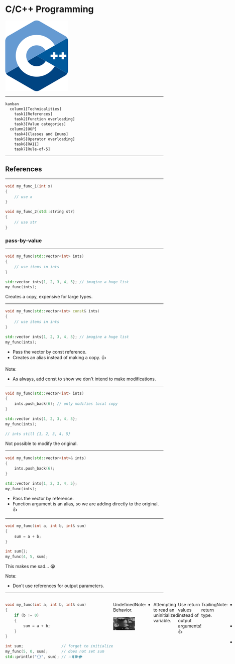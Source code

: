 # C/C++ Programming

![iso_cpp_logo](./assets/iso_cpp_logo.png)

---

```mermaid
kanban
  column1[Technicalities]
    task1[References]
    task2[Function overloading]
    task3[Value categories]
  column2[OOP]
    task4[Classes and Enums]
    task5[Operator overloading]
    task6[RAII]
    task7[Rule-of-5]
```

---

## References

---

```c++
void my_func_1(int x)
{
    // use x
}
```

```c++
void my_func_2(std::string str)
{
    // use str
}
```

### pass-by-value

---

```c++
void my_func(std::vector<int> ints)
{
    // use items in ints
}
```

```c++
std::vector ints{1, 2, 3, 4, 5}; // imagine a huge list
my_func(ints);
```

Creates a copy, expensive for large types.

---

```c++
void my_func(std::vector<int> const& ints)
{
    // use items in ints
}
```

```c++
std::vector ints{1, 2, 3, 4, 5}; // imagine a huge list
my_func(ints);
```

* Pass the vector by const reference.
* Creates an alias instead of making a copy. 👍

Note:

* As always, add const to show we don't intend to make modifications.

---

```c++
void my_func(std::vector<int> ints)
{
    ints.push_back(6); // only modifies local copy
}
```

```c++
std::vector ints{1, 2, 3, 4, 5};
my_func(ints);
```

```c++
// ints still {1, 2, 3, 4, 5}
```

Not possible to modify the original.

---

```c++
void my_func(std::vector<int>& ints)
{
    ints.push_back(6);
}
```

```c++
std::vector ints{1, 2, 3, 4, 5};
my_func(ints);
```

* Pass the vector by reference.
* Function argument is an alias, so we are adding directly to the original. 👍

---

```c++
void my_func(int a, int b, int& sum)
{
    sum = a + b;
}
```

```c++
int sum{};
my_func(4, 5, sum);
```

This makes me sad... 😭

Note:

* Don't use references for output parameters.

---

<div style="display: flex; justify-content: space-evenly;">
<div>

```c++
void my_func(int a, int b, int& sum)
{
    if (b != 0)
    {
        sum = a + b;
    }
}
```

```c++
int sum;                 // forgot to initialize
my_func(5, 0, sum);      // does not set sum
std::println("{}", sum); // 💥🐈🐕🌩
```

</div>
<div>

Undefined Behavior.

![nuke animation](./assets/nuke.gif)

</div>

Note:

* Attempting to read an uninitialized variable.

---

```c++
int my_func(int a, int b)
{
    if (b != 0)
    {
        return a + b;
    }
    return 0; // I have to return something here
}
```

```c++
auto sum = my_func(4, 5);
```

Use return values instead of output arguments! 👍

---

```c++
auto my_func(int a, int b) -> int
{
    if (b != 0)
    {
        return a + b;
    }
    return 0;
}
```

Trailing return type.

Note:

* Since C++11 it is allowed to write the return type at the end.
* Syntax: auto func() -> return_type
* Useful in metaprogramming when return type depends on function arguments.

---

```c++
std::unordered_map dict{
    {"word 1": "explanation of word 1"},
    {"word 2": "explanation of word 2"}
};

for (auto const& [word, explanation] : dict)
{
    // ...
}
```

References are not restricted to function arguments.

Note:

* We've already used references in for loops.

---

```c++ []
int a{5};           // define an integer a with value 5
int& b{a};          // b is an alias for a
b = 15;             // a is updated to the value 15
int const& c{b};    // c is a read-only alias for b (and a)
c = 30;             // not allowed, can't write to c
```

References can be used anywhere.

---

### Best practices

---

* Use pass-by-value to pass very small objects.
* Use pass-by-const-reference to pass large objects you don't need to modify. <!-- .element: class="fragment" data-fragment-index="1" -->
* Return a result rather than modifying an object through a reference argument. <!-- .element: class="fragment" data-fragment-index="2" -->
* Use pass-by-reference only when you have to. <!-- .element: class="fragment" data-fragment-index="3" -->

---

```c++
void read_func(std::span<int const> readonly_array);
void modify_func(std::span<int> writable_array)
```

```c++
std::array my_array{1, 2, 3, 4, 5};
read_func(my_aray);
modify_func(my_array);
```

Remember to use std::span for arrays.

---

## Function overloading

---

C++ allows multiple functions to have the same name as long as they have different arguments.

Note:

* Function overloading is based on the function name and the type or number of its arguments.
* The return type alone does not distinguish overloaded functions!

---

```c++
void print(int a) { std::println("{}", a); }
void print(int a, int b) { std::println("{} {}", a, b); }
void print(double a) { std::println("{}", a); }
void print(std::string const& a) { std::println("{}", a); }
```

---

```c++
int add(int a, int b) { return a + b; }
```

```c++
double add(double a, double b) { return a + b; } // OK
```

```c++
double add(int a, int b) { return a + b; } // error
```

---

### Which candidate function to call?

Note:

* <https://en.cppreference.com/w/cpp/language/overload_resolution>

---

```c++
void print(int a) { std::println("{}", a); }
void print(std::string const& a) { std::println("{}", a); }
```

```c++
print(5);
```

Exact match, easy.

---

```c++
void print(int a) { std::println("{}", a); }
void print(std::string const& a) { std::println("{}", a); }
```

```c++
print('a');
```

No exact match found. Char is promoted to int.

Note:

* Widening conversion.

---

```c++
void print(int a) { std::println("{}", a); }
void print(std::string const& a) { std::println("{}", a); }
```

```c++
print(3.5);
```

No exact match found. Narrowing conversion from double to int. Compiler may warn.

---

```c++
void print(int a) { std::println("{}", a); }
void print(std::string const& a) { std::println("{}", a); }
```

```c++
print("Hello!");
```

No exact match found. Implicit conversion from string literal to std::string.

Note:

* std::string has an implicit constructor that takes a string literal.
* This constructor is used.

---

![quiz image](./assets/quiz.png)

### function overloading

---

```c++
void my_func(int a)    { std::println("f1"); }
void my_func(double a) { std::println("f2"); }
```

```c++
my_func("test");
```

What will the program print?

<div style="display: flex; justify-content: space-evenly;">
    <div class="fragment semi-fade-out shrink" data-fragment-index="1">a) f1</div>
    <div class="fragment semi-fade-out shrink" data-fragment-index="1">b) f2</div>
    <div class="fragment highlight-current-blue grow" data-fragment-index="1">c) error</div>
</div>

Note:

* No conversion from a string literal to either an int or a double.
* No viable functions found.

---

```c++
void my_func(int a)            { std::println("f1"); }
void my_func(int a, int b = 0) { std::println("f2"); }
```

```c++
my_func(5, 6);
```

What will the program print?

<div style="display: flex; justify-content: space-evenly;">
    <div class="fragment semi-fade-out shrink" data-fragment-index="1">a) f1</div>
    <div class="fragment highlight-current-blue grow" data-fragment-index="1">b) f2</div>
    <div class="fragment semi-fade-out shrink" data-fragment-index="1">c) error</div>
</div>

Note:

* Exact match found.

---

```c++
void my_func(int a)            { std::println("f1"); }
void my_func(int a, int b = 0) { std::println("f2"); }
```

```c++
my_func(5.6);
```

What will the program print?

<div style="display: flex; justify-content: space-evenly;">
    <div class="fragment semi-fade-out shrink" data-fragment-index="1">a) f1</div>
    <div class="fragment semi-fade-out shrink" data-fragment-index="1">b) f2</div>
    <div class="fragment highlight-current-blue grow" data-fragment-index="1">c) error</div>
</div>

Note:

* Call to my_func is ambiguous.
* Both functions are viable candidates.

---

```c++
void my_func(std::string& a)       { std::println("f1"); }
void my_func(std::string const& a) { std::println("f2"); }
```

```c++
my_func("test");
```

What will the program print?

<div style="display: flex; justify-content: space-evenly;">
    <div class="fragment semi-fade-out shrink" data-fragment-index="1">a) f1</div>
    <div class="fragment highlight-current-blue grow" data-fragment-index="1">b) f2</div>
    <div class="fragment semi-fade-out shrink" data-fragment-index="1">c) error</div>
</div>

Note:

* String literal promoted to std::string. Literal cannot be modified, so const.

---

```c++
void my_func(std::string& a)       { std::println("f1"); }
void my_func(std::string const& a) { std::println("f2"); }
```

```c++
std::string str{"test"};
my_func(str);
```

What will the program print?

<div style="display: flex; justify-content: space-evenly;">
    <div class="fragment highlight-current-blue grow" data-fragment-index="1">a) f1</div>
    <div class="fragment semi-fade-out shrink" data-fragment-index="1">b) f2</div>
    <div class="fragment semi-fade-out shrink" data-fragment-index="1">c) error</div>
</div>

Note:

* String literal promoted to std::string. Literal cannot be modified, so const.

---

## Classes and Enums

Create your own type.

---

Suppose we want to create a type for a date.

---

How would we represent a date?

Note:

* day
* month
* year
* all integers

---

```c++
class Date
{
public:
    int year;
    int month;
    int day;
};
```

```c++
Date today{2025, 2, 26};
Date wrong{2025, 14, 312}; // oops
Date not_initialized;      // ouch
```

---

We want to check if the date is valid!

---

```c++ []
class Date
{
public:
    Date(int year, int month, int date)
      : year_{year}, month_{month}, date_{date}
    {
        expect([&]{ return /*valid*/; }, "Invalid date!");
    }

private:
    int year_{};
    int month_{};
    int day_{};
};
```

Note:

* Make members private, so user can't access them directly.
* Initialize private members.
* Add constructor to initialize the object with the desired values.
* Add precondition to constructor that date must be valid.
* Good practice to default init private members with {}. Makes sure we can't end up with unitialized values. Constructor will overwrite these values.

---

Let's add some functionality.

---

I want to read the values of year, month, day.

---

```c++ [10-12]
class Date
{
public:
    Date(int year, int month, int day)
      : year_{year}, month_{month}, day_{day}
    {
        expect([&]{ return /*valid*/; }, "Invalid date!");
    }

    [[nodiscard]] int year() const { return year_; }
    [[nodiscard]] int month() const { return month_; }
    [[nodiscard]] int day() const { return day_; }

private:
    int year_{};
    int month_{};
    int day_{};
};
```

---

```c++
Date today{2025, 2, 26};

std::println("today is {}-{}-{}",
             today.day(), today.month(), today.year());
```

```text
today is 26-2-2025
```

Note:

* Functions are in public section so user can access them.

---

```c++
[[nodiscard]] int year() const { return year_; }
```

```c++
Date const tomorrow{2025, 2, 27};
auto year = today.year(); // ok because const method
```

```c++
Date today{2025, 2, 26};
auto year = today.year(); // ok
today.year();             // compiler warning b/c nodiscard
```

Note:

* ```[[nodiscard]]``` is a function attribute that causes a compiler warning if the return value is ignored.
* Add this attributes to functions where ignoring the return value is likely a bug.
* Add ```const``` to member functions that don't modify any member variables.

---

### class vs struct

<div style="display: flex; justify-content: space-evenly;">
<div>

```c++
class Date
{
    int y;
    int m;
    int d;
};
```

```c++
Date d;
d.y = 2025;
```

Error, y is private.

</div>
<div>

```c++
struct Date
{
    int y;
    int m;
    int d;
};
```

```c++
Date d;
d.y = 2025;
```

Ok, y is public.

</div>
</div>

Note:

* class: private by default
* struct: public by default

---

```c++ []
class Date
{
public:
    Date(int year, int month, int day)
      : year_{year}, month_{month}, day_{day}
    {
        expect([&]{ return /*valid*/; }, "Invalid date!");
    }

    [[nodiscard]] int year() const { return year_; }
    [[nodiscard]] int month() const { return month_; }
    [[nodiscard]] int day() const { return day_; }

private:
    int year_{};
    int month_{};
    int day_{};
};
```

It's still easy to accidentally misuse this class.

Note:

* Does anyone have an idea what's wrong?

---

```c++
Date today{26, 2, 2025}; // oops, swapped arguments
```

```c++
Date today{2, 26, 2025}; // american style?
```

---

```c++
class Year
{
public:
    explicit Year(int year) : year_{year} {}

    [[nodiscard]] int get() const { return year_; }
    [[nodiscard]] int& get() { return year_; }

private:
    int year_{};
};
```

```c++
class Month { /*...*/ };
class Day { /*...*/ };
```

Note:

* Why the overloaded get methods? (const and non-const)
* Non-const version that returns a reference added so we can modify the value.

---

```c++ []
class Date
{
public:
    Date(Year year, Month month, Day day)
      : year_{year}, month_{month}, day_{day}
    {
        expect([&]{ return /*valid*/; }, "Invalid date!");
    }

    [[nodiscard]] Year year() const { return year_; }
    [[nodiscard]] Month month() const { return month_; }
    [[nodiscard]] Day day() const { return day_; }

private:
    Year year_{};
    Month month_{};
    Day day_{};
};
```

---

```c++
Date today{Year{2025}, Month{2}, Day{26}}; // ok
```

```c++
Date today{Month{2}, Day{26}, Year{2025}}; // compiler error!
```

```c++
// explicit disables implicit conversion
Date today{2025, 2, 26};                   // compiler error!
```

---

Can we do even better?

Note:

* Does anyone have an idea?

---

* Year: probably not
* Day: probably not
* Month: yes!

---

### Enum

---

```c++
enum class Month
{
    jan = 1, feb, mar, apr, may, jun, jul, aug, sep, oct, nov, dec
};
```

```c++
Month m1{Month::jan};
auto m2 = Month::feb;
```

Note:

* Underlying type is integer by default.
* Starts counting at zero.
* Allowed to explicitly assign unique values to all elements.
* If only assigned to first, that's where count starts.
* Setting jan = 1 results in feb = 2, mar = 3, ...

---

```c++
// explicit conversion from int is allowed 🙁

Month m{15};
```

```c++
// sadly can't add constructor to enum
// best we can do

Month month_from_int(int x)
{
    expect([&]{ return (1 <= x) && (x <= 12); },
           "invalid month");

    return Month{x};
};

auto m = month_from_int(15); // runtime expect error
```

---

```c++
// conversion to int is not allowed 👍

int m{Month::jun;} // error
```

```c++
// must convert explicitly

int m{std::to_underlying(Month::jun)};
```

---

```c++
class Date { /* unchanged */ };
```

```c++
Date today{Year{2025}, Month::feb, Day{26}};
```

Use the type system to let the compiler check as much as possible!

---

```c++ []
class Date
{
public:
    Date() = default // add a default constructor

    /* other constructor and getters */

private:
    Year year_{1970};
    Month month_{Month::jan};
    Day day_{1};
};
```

```c++
Date today{Year{2025}, Month::feb, Day{26}};
Date epoch_time{}; // 1970-01-01
```

Note:

* Illustrative, probably not really useful to add a default constructor to Date.

---

## Operator overloading

---

C++ allows the implementation of operators for custom types.

Note:

* <https://en.cppreference.com/w/cpp/language/operators>
* <https://stackoverflow.com/questions/4421706/what-are-the-basic-rules-and-idioms-for-operator-overloading#4421719>
* Prefer the hidden friend idiom.

---

Make sure operators do what the user expects!

Note:

* Don't abuse operators to do something else entirely.
* (Unless building a Domain Specific Language)

---

```c++
bool operator==(Date const& rhs, Date const& lhs)
{
    return (lhs.year().get() == rhs.year().get())
        && (lhs.month() == rhs.month())
        && (lhs.day().get() == rhs.day().get());
}
```

```c++
bool operator!=(Date const& rhs, Date const& lhs)
{
    return !(lhs == rhs);
}
```

```c++
Date today {Year{2025}, Month::feb, Day{26}};
Date tomorrow{Year{2025}, Month::feb, Day{27}};
bool equal = today == tomorrow;
```

Check if two dates are equal.

Note:

* If you want to compare for equality, always implement both operator== and operator!=.
* Implement operator!= in terms of operator==.

---

```c++
Month operator++(Month& month)
{
    month = (month == Month::dec) ?
        Month::jan : Month{std::to_underlying(month) + 1};
    return month;
}
```

```c++
auto m = Month::oct;
++m; // nov
++m; // dec
++m; // jan
```

Increase a month to the next.

---

## RAII

The power of constructors and destructors.

---

Resource Allocation Is Initialization

---

```c++
import std;
```

```c++
class MyType
{
public:
    MyType() { std::println("MyType::MyType()"); }
    ~MyType() { std::println("MyType::~MyType()"); }
};
```

```c++
int main()
{
    MyType my_value{};
}
```

Note:

* Constructor is called when object is created.
* Destructor is automatically called when object goes out of scope.

---

This is very useful when we are managing resources!

---

```c++
int main()
{
    auto file = open("file.txt", "r");

    // 1) do something with file
    // 2) something goes wrong, exception

    close(file); // 3) not called
}
```

---

```c++
class File
{
public:
    explicit File(std::string name) : file_{open(name, "r")} {}
    ~File() { close(file_); }

private:
    FileHandle file_;
};
```

```c++
int main()
{
    File file{"file.txt"};

    // file automatically closed at end of scope
    // exception safe
}
```

Note:

* Keyword explicit added to prevent implicit conversion from std::string to File.
* Best practice: always add explicit to constructors that only take one argument.

---

### Best practices

for class design

---

* Keep interfaces as small as possible, but no smaller.
* Provide constructors. <!-- .element: class="fragment" data-fragment-index="1" -->
* Use types to provide good argument checking. <!-- .element: class="fragment" data-fragment-index="2" -->
* Identify nonmodifying member functions. <!-- .element: class="fragment" data-fragment-index="3" -->
* Support copying (or disable it). <!-- .element: class="fragment" data-fragment-index="4" -->
* Free all resources in the destructor. <!-- .element: class="fragment" data-fragment-index="5" -->

Note:

* Prefer helper functions over member functions to keep the class small.

---

## Value Categories

---

```mermaid
graph TD;
    A["value categories"] --> B["generalized lvalue"];
    A --> C["rvalue"];
    B --> D["lvalue"];
    B --> E["expiring value"];
    C --> E;
    C --> F["pure rvalue"];
```

Note:

* Expanded with C++11.
* Before: Only lvalues and rvalues.
* lvalue: A thing with a name.
* rvalue: Something on the right side of an equals sign.

---

### lvalues

---

```c++
int my_int{5};                  // my_int
std::array my_array{1, 2, 3};   // my_array
auto first_value = my_array[0]; // first_value, my_array[0]
```

```c++
int my_func(int a)              // my_func, a
{
    return a + 5;
}
```

```c++
class MyType
{
private:
    int my_int_{6};             // my_int_
};
```

The name of a value, function or data member.

---

```c++
class MyType
{
public:
    int& some_func()
    {
        return a_;
    }

private:
    int a_{6};
};

MyType obj{};                   // obj
auto& value = obj.some_func();  // value, obj.some_func()
```

A function call whose return type is an lvalue reference.

---

```c++
std::string my_str{"hello"};    // my_str, "hello"
```

A string literal.

Note:

* String literals are stored in the binary and are valid for the entire lifetime of the application.

---

### pure rvalues

---

```c++
int a{5};                       // 5
bool b{true};                   // true
char c{'a'};                    // 'a'
```

```c++
enum class MyEnum
{
    first,                      // first
    second                      // second
};
```

Literals (except for string literal) and enumerators.

---

```c++
class MyObject
{
public:
    int& some_func()
    {
        return this->a_;        // this
    }

private:
    int a_{6};
};
```

```c++
// Note: Don't use this explicitly.
```

The this pointer.

---

```c++
int my_func()
{
    return 5;                   // 5
}

auto a = my_func();             // my_func
```

```c++
int a{5};                       // 5
int b{6};                       // 6
auto c = a + b;                 // a + b
```

A function call whose return type is non-reference.

---

```c++
some_func(MyObject{});          // MyObject{}
std::string a{"hello"};
auto c = a + std::string{"!"};  // std::string{"!"}
```

Anonymous objects.

---

### expiring values

---

```c++
std::string my_str{"hello"};    // starts out as an lvalue
```

```c++
some_function(std::move(str));  // converted to an rvalue
```

```c++
// my_str does not exist here anymore, it expired
// we say my_str is an expiring value (xvalue)
```

A function call whose return type is an rvalue reference.

Note:

* Here we explicitly convert my_str to an rvalue.

---

```c++
class MyType
{
public:
    int my_int{5};
};
```

```c++
auto a = MyType{}.my_int;       // MyType{}.my_int
```

A member of object expression where the object is an rvalue.

---

```c++
auto a = std::array{1, 2}[1];   // std::array{1, 2}[1]
```

The build-in subscript expression where the array is an rvalue.

---

![quiz image](./assets/quiz.png)

### value categories

---

```c++ []
import std;

int main()
{
    int x{5};
    some_function(std::move(x));
}
```

What is the value category of `x`?

<div style="display: flex; justify-content: space-evenly;">
    <div class="fragment semi-fade-out shrink" data-fragment-index="1">a) lvalue</div>
    <div class="fragment highlight-current-blue grow" data-fragment-index="1">b) xvalue</div>
    <div class="fragment semi-fade-out shrink" data-fragment-index="1">c) prvalue</div>
</div>

Note:

* std::move always turns its argument into an xvalue.

---

```c++ []
import std;

int main()
{
    int x{5};
    some_function(std::move(x));
}
```

What is the value category of `5`?

<div style="display: flex; justify-content: space-evenly;">
    <div class="fragment semi-fade-out shrink" data-fragment-index="1">a) lvalue</div>
    <div class="fragment semi-fade-out shrink" data-fragment-index="1">b) xvalue</div>
    <div class="fragment highlight-current-blue grow" data-fragment-index="1">c) prvalue</div>
</div>

Note:

* All non-string literals are prvalues.

---

```c++ []
import std;

int main()
{
    int x{5};
    some_function(std::move(x));
}
```

What is the value category of `some_function`?

<div style="display: flex; justify-content: space-evenly;">
    <div class="fragment highlight-current-blue grow" data-fragment-index="1">a) lvalue</div>
    <div class="fragment semi-fade-out shrink" data-fragment-index="1">b) xvalue</div>
    <div class="fragment semi-fade-out shrink" data-fragment-index="1">c) prvalue</div>
</div>

Note:

* Function names are lvalues.

---

```c++ []
void some_function(std::string&& x)
{
    // ...
}
```

What is the value category of `x`?

<div style="display: flex; justify-content: space-evenly;">
    <div class="fragment highlight-current-blue grow" data-fragment-index="1">a) lvalue</div>
    <div class="fragment semi-fade-out shrink" data-fragment-index="1">b) xvalue</div>
    <div class="fragment semi-fade-out shrink" data-fragment-index="1">c) prvalue</div>
</div>

Note:

* std::string&& is an rvalue reference to an std::string.
* But the rvalue reference itself has a name x, so it is an lvalue.

---

```c++
std::string const& some_function(std::string const& str)
{
    return str;
}
```

```c++
std::string my_str{"empty"};
auto other = some_function(my_str);
```

What is the value category of `some_function(my_str)`?

<div style="display: flex; justify-content: space-evenly;">
    <div class="fragment highlight-current-blue grow" data-fragment-index="1">a) lvalue</div>
    <div class="fragment semi-fade-out shrink" data-fragment-index="1">b) xvalue</div>
    <div class="fragment semi-fade-out shrink" data-fragment-index="1">c) prvalue</div>
</div>

Note:

* Function returns a reference to an lvalue.

---

### rvalue references

---

Added in C++11.

---

#### Why?

---

![performance](./assets/performance.png)

#### Performance

---

Distinguish between temporary objects and persistent objects to avoid unnecessary copies.

Note:

* For now enough to know they exist and what they are.
* They will come in handy when we learn about resource management and the heap.

---

#### How?

---

T&&

---

```c++
void my_func(std::string&& str);
void my_func(std::vector<int>&& vec);
```

str and vec are rvalue references.

---

```c++
void my_func(std::vector<int>&& vec);
```

```c++
my_func(std::vector{1, 2, 3}); // OK
```

```c++
std::vector my_vec{1, 2, 3};
my_func(my_vec);               // error, no matching function
```

Only rvalues bind to rvalue references.

---

![quiz image](./assets/quiz.png)

### rvalue references and function overloading

Note:

* <https://compiler-explorer.com/z/caoPha635>

---

```c++
void my_func(std::string&& str)      { std::println("f1"); }
void my_func(std::string const& str) { std::println("f2"); }
void my_func(std::string& str)       { std::println("f3"); }
```

```c++
my_func("hello");
```

What will the program print?

<div style="display: flex; justify-content: space-evenly;">
    <div class="fragment highlight-current-blue grow" data-fragment-index="1">a) f1</div>
    <div class="fragment semi-fade-out shrink" data-fragment-index="1">b) f2</div>
    <div class="fragment semi-fade-out shrink" data-fragment-index="1">c) f3</div>
</div>

Note:

* temporary std::string is created from string literal.

---

```c++
void my_func(std::string&& str)      { std::println("f1"); }
void my_func(std::string const& str) { std::println("f2"); }
void my_func(std::string& str)       { std::println("f3"); }
```

```c++
my_func(std::string{"hello"});
```

What will the program print?

<div style="display: flex; justify-content: space-evenly;">
    <div class="fragment highlight-current-blue grow" data-fragment-index="1">a) f1</div>
    <div class="fragment semi-fade-out shrink" data-fragment-index="1">b) f2</div>
    <div class="fragment semi-fade-out shrink" data-fragment-index="1">c) f3</div>
</div>

Note:

* temporary string is created by the programmer

---

```c++
void my_func(std::string&& str)      { std::println("f1"); }
void my_func(std::string const& str) { std::println("f2"); }
void my_func(std::string& str)       { std::println("f3"); }
```

```c++
std::string const cstr{"hello"};
my_func(cstr);
```

What will the program print?

<div style="display: flex; justify-content: space-evenly;">
    <div class="fragment semi-fade-out shrink" data-fragment-index="1">a) f1</div>
    <div class="fragment highlight-current-blue grow" data-fragment-index="1">b) f2</div>
    <div class="fragment semi-fade-out shrink" data-fragment-index="1">c) f3</div>
</div>

Note:

* Only const option is const&.

---

```c++
void my_func(std::string&& str)      { std::println("f1"); }
void my_func(std::string const& str) { std::println("f2"); }
void my_func(std::string& str)       { std::println("f3"); }
```

```c++
std::string str{"hello"};
my_func(str);
```

What will the program print?

<div style="display: flex; justify-content: space-evenly;">
    <div class="fragment semi-fade-out shrink" data-fragment-index="1">a) f1</div>
    <div class="fragment semi-fade-out shrink" data-fragment-index="1">b) f2</div>
    <div class="fragment highlight-current-blue grow" data-fragment-index="1">c) f3</div>
</div>

Note:

* str is an lvalue.
* Overload resolution picks & over const&.

---

```c++
void my_func(std::string&& str)      { std::println("f1"); }
void my_func(std::string const& str) { std::println("f2"); }
void my_func(std::string& str)       { std::println("f3"); }
```

```c++
std::string str{"hello"};
my_func(std::as_const(str));
```

What will the program print?

<div style="display: flex; justify-content: space-evenly;">
    <div class="fragment semi-fade-out shrink" data-fragment-index="1">a) f1</div>
    <div class="fragment highlight-current-blue grow" data-fragment-index="1">b) f2</div>
    <div class="fragment semi-fade-out shrink" data-fragment-index="1">c) f3</div>
</div>

Note:

* Explicitly convert str to a constant.
* Only const option is const&.

---

```c++
void my_func(std::string&& str)      { std::println("f1"); }
void my_func(std::string const& str) { std::println("f2"); }
void my_func(std::string& str)       { std::println("f3"); }
```

```c++
std::string str{"hello"};
my_func(std::move(str));
```

What will the program print?

<div style="display: flex; justify-content: space-evenly;">
    <div class="fragment highlight-current-blue grow" data-fragment-index="1">a) f1</div>
    <div class="fragment semi-fade-out shrink" data-fragment-index="1">b) f2</div>
    <div class="fragment semi-fade-out shrink" data-fragment-index="1">c) f3</div>
</div>

Note:

* std::move makes str an xvalue.

---

## Rule of 5

---

### Special member functions

---

```c++
class MyType
{
public:
  MyType();                             // default constructor
  ~MyType();                            // destructor

  MyType(MyType const& other);          // copy constructor
  MyType(MyType&& other) noexcept;      // move constructor

  MyType& operator=(MyType const& rhs); // copy assignment
  MyType& operator=(MyType&& rhs) noexcept; // move assignment
};
```

Note:

* It is important to make the move constructor and move assignment member functions noexcept.
* Doing so enables a lot of optimizations!

---

5 + 1 special member functions.

---

* 5
  * destructor
  * copy constructor
  * move constructor
  * copy assignment
  * move assignment
* +1  <!-- .element: class="fragment" -->
  * default constructor

---

Automatically generated by the compiler.

---

Except...

---

A default constructor is not generated if you define any constructor yourself.

---

The 5 special member functions are not* automatically generated if you define any of them yourself!

Note:

* Which ones are generated depends on which special member functions are defined.
* But don't rely on this, follow the rule of 5 instead!
* If a destructor is defined the default implementation is probably wrong!

---

> If you define any of the 5 special member functions, you must define all of them.

### Rule of 5

---

```c++
class File
{
public:
    explicit File(std::string name) : file_{open(name, "r")} {}
    ~File() { close(file_); }

private:
    FileHandle file_;
};
```

* File has a destructor.
* Other special member functions should be added!

---

```c++ [7-13]
class File
{
public:
    explicit File(std::string name) : file_{open(name, "r")} {}
    ~File() { close(file_); }

    // disable copy
    File(File const& other) = delete;
    File& operator=(File const& rhs) = delete;

    // enable move, default implementation is fine
    File(File&& other) = default;
    File& operator=(File&& rhs) = default;

private:
    FileHandle file_;
};
```

Don't worry about the implementation yet. 😉

Note:

* Disable copy (can't open file multiple times).
* Enable move.

---

```c++
static_assert(not std::is_default_constructible_v<File>);
static_assert(not std::is_trivially_destructible_v<File>);
```

```c++
static_assert(not std::is_copy_constructible_v<File>);
static_assert(not std::is_copy_assignable_v<File>);
```

```c++
static_assert(std::is_move_constructible_v<File>);
static_assert(std::is_move_assignable_v<File>);
```

Properties can be checked at compile time!

Note:

* <https://compiler-explorer.com/z/4eaqcjorT>

---

### Best practices

for class design

---

* Keep interfaces as small as possible, but no smaller. <!-- .element: class="fragment semi-fade-out" data-fragment-index="1" -->
* Provide constructors. <!-- .element: class="fragment semi-fade-out" data-fragment-index="1" -->
* Use types to provide good argument checking. <!-- .element: class="fragment semi-fade-out" data-fragment-index="1" -->
* Identify nonmodifying member functions. <!-- .element: class="fragment semi-fade-out" data-fragment-index="1" -->
* Support copying (or disable it). <!-- .element: class="fragment semi-fade-out" data-fragment-index="1" -->
* Free all resources in the destructor. <!-- .element: class="fragment semi-fade-out" data-fragment-index="1" -->
* Respect the rule-of-5. <!-- .element: class="fragment highlight-current-blue" data-fragment-index="1" -->

---

## Exercises
